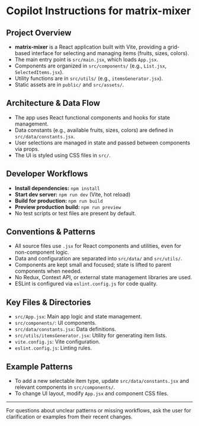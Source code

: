 # Copilot Instructions for matrix-mixer

## Project Overview

-   **matrix-mixer** is a React application built with Vite, providing a grid-based interface for selecting and managing items (fruits, sizes, colors).
-   The main entry point is `src/main.jsx`, which loads `App.jsx`.
-   Components are organized in `src/components/` (e.g., `List.jsx`, `SelectedItems.jsx`).
-   Utility functions are in `src/utils/` (e.g., `itemsGenerator.jsx`).
-   Static assets are in `public/` and `src/assets/`.

## Architecture & Data Flow

-   The app uses React functional components and hooks for state management.
-   Data constants (e.g., available fruits, sizes, colors) are defined in `src/data/constants.jsx`.
-   User selections are managed in state and passed between components via props.
-   The UI is styled using CSS files in `src/`.

## Developer Workflows

-   **Install dependencies:** `npm install`
-   **Start dev server:** `npm run dev` (Vite, hot reload)
-   **Build for production:** `npm run build`
-   **Preview production build:** `npm run preview`
-   No test scripts or test files are present by default.

## Conventions & Patterns

-   All source files use `.jsx` for React components and utilities, even for non-component logic.
-   Data and configuration are separated into `src/data/` and `src/utils/`.
-   Components are kept small and focused; state is lifted to parent components when needed.
-   No Redux, Context API, or external state management libraries are used.
-   ESLint is configured via `eslint.config.js` for code quality.

## Key Files & Directories

-   `src/App.jsx`: Main app logic and state management.
-   `src/components/`: UI components.
-   `src/data/constants.jsx`: Data definitions.
-   `src/utils/itemsGenerator.jsx`: Utility for generating item lists.
-   `vite.config.js`: Vite configuration.
-   `eslint.config.js`: Linting rules.

## Example Patterns

-   To add a new selectable item type, update `src/data/constants.jsx` and relevant components in `src/components/`.
-   To change UI layout, modify `App.jsx` and component CSS files.

---

For questions about unclear patterns or missing workflows, ask the user for clarification or examples from their recent changes.
